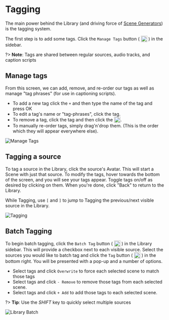 # Tagging
The main power behind the Library (and driving force of [Scene Generators](scene_generators.md)) is the tagging system.

The first step is to add some tags. Click the `Manage Tags` button ( <img style="vertical-align: -5px" 
src="doc_icons/tag.svg" alt="Manage Tags" width="20" height="20"> ) in the sidebar.

?> **Note**: Tags are shared between regular sources, audio tracks, and caption scripts

## Manage tags
From this screen, we can add, remove, and re-order our tags as well as manage "tag phrases" (for use in captioning scripts).

* To add a new tag click the `+` and then type the name of the tag and press OK
* To edit a tag's name or "tag-phrases", click the tag.
* To remove a tag, click the tag and then click the <img style="vertical-align: -5px" src="doc_icons/delete.svg" alt="Remove" width="20" height="20">. 
* To manually re-order tags, simply drag'n'drop them. (This is the order which they will appear everywhere else).

<img src="doc_images/manage_tags.png" alt="Manage Tags" class="col-xs-10 col-lg-8 col-xl-6">

## Tagging a source
To tag a source in the Library, click the source's Avatar. This will start a Scene with just that source. 
To modify the tags, hover towards the bottom of the screen, and you will see your tags appear. Toggle tags on/off as 
desired by clicking on them. When you're done, click "Back" to return to the Library.

While Tagging, use `[` and `]` to jump to Tagging the previous/next visible source in the Library. 

<img src="doc_images/tagging.png" alt="Tagging" class="col-xs-10 col-xl-7">

## Batch Tagging
To begin batch tagging, click the `Batch Tag` button ( <img style="vertical-align: -5px" 
src="doc_icons/batch.svg" alt="Batch Tag" width="20" height="20"> ) in the Library sidebar. This will provide a checkbox 
next to each visible source. Select the sources you would like to batch tag and click the `Tag` button 
( <img style="vertical-align: -5px" src="doc_icons/tag.svg" alt="Manage Tags" width="20" height="20"> ) in the bottom 
right. You will be presented with a pop-up and a number of options.

* Select tags and click `Overwrite` to force each selected scene to match those tags
* Select tags and click `- Remove` to remove those tags from each selected scene.
* Select tags and click `+ Add` to add those tags to each selected scene.

?> **Tip**: Use the _SHIFT_ key to quickly select multiple sources

<img src="doc_images/library_batch.png" alt="Library Batch" class="col-xs-12">